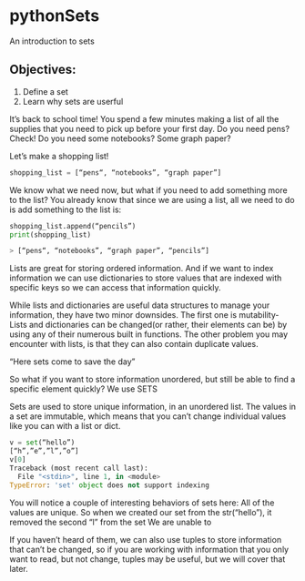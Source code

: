 # pythonSets

An introduction to sets

## Objectives:

1. Define a set
2. Learn why sets are userful

It’s back to school time! You spend a few minutes making a list of all the supplies that you need to pick up before your first day. Do you need pens? Check! Do you need some notebooks? Some graph paper?

Let’s make a shopping list!

```python
shopping_list = [“pens“, “notebooks”, “graph paper”]
```

We know what we need now, but what if you need to add something more to the list? You already know that since we are using a list, all we need to do is add something to the list is:

```python
shopping_list.append(“pencils”)
print(shopping_list)

> [“pens“, “notebooks”, “graph paper”, “pencils”]
```

Lists are great for storing ordered information. And if we want to index information we can use dictionaries to store values that are indexed with specific keys so we can access that information quickly.

While lists and dictionaries are useful data structures to manage your information, they have two minor downsides. The first one is mutability- Lists and dictionaries can be changed(or rather, their elements can be) by using any of their numerous built in functions. The other problem you may encounter with lists, is that they can also contain duplicate values.

“Here sets come to save the day”

So what if you want to store information unordered, but still be able to find a specific element quickly? We use SETS

Sets are used to store unique information, in an unordered list. The values in a set are immutable, which means that you can’t change individual values like you can with a list or dict.

```python
v = set(“hello”)
[“h”,”e”,”l”,”o”]
v[0]
Traceback (most recent call last):
  File "<stdin>", line 1, in <module>
TypeError: 'set' object does not support indexing
```

You will notice a couple of interesting behaviors of sets here:
All of the values are unique. So when we created our set from the str(“hello”), it removed the second “l” from the set
We are unable to

If you haven’t heard of them, we can also use tuples to store information that can’t be changed, so if you are working with information that you only want to read, but not change, tuples may be useful, but we will cover that later.
